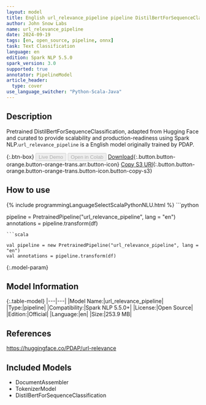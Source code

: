 ```yaml
---
layout: model
title: English url_relevance_pipeline pipeline DistilBertForSequenceClassification from PDAP
author: John Snow Labs
name: url_relevance_pipeline
date: 2024-09-19
tags: [en, open_source, pipeline, onnx]
task: Text Classification
language: en
edition: Spark NLP 5.5.0
spark_version: 3.0
supported: true
annotator: PipelineModel
article_header:
  type: cover
use_language_switcher: "Python-Scala-Java"
---
```


## Description

Pretrained DistilBertForSequenceClassification, adapted from Hugging Face and curated to provide scalability and production-readiness using Spark NLP.`url_relevance_pipeline` is a English model originally trained by PDAP.

{:.btn-box}
<button class="button button-orange" disabled>Live Demo</button>
<button class="button button-orange" disabled>Open in Colab</button>
[Download](https://s3.amazonaws.com/auxdata.johnsnowlabs.com/public/models/url_relevance_pipeline_en_5.5.0_3.0_1726763842490.zip){:.button.button-orange.button-orange-trans.arr.button-icon}
[Copy S3 URI](s3://auxdata.johnsnowlabs.com/public/models/url_relevance_pipeline_en_5.5.0_3.0_1726763842490.zip){:.button.button-orange.button-orange-trans.button-icon.button-copy-s3}

## How to use



<div class="tabs-box" markdown="1">
{% include programmingLanguageSelectScalaPythonNLU.html %}
```python

pipeline = PretrainedPipeline("url_relevance_pipeline", lang = "en")
annotations =  pipeline.transform(df)   

```
```scala

val pipeline = new PretrainedPipeline("url_relevance_pipeline", lang = "en")
val annotations = pipeline.transform(df)

```
</div>

{:.model-param}
## Model Information

{:.table-model}
|---|---|
|Model Name:|url_relevance_pipeline|
|Type:|pipeline|
|Compatibility:|Spark NLP 5.5.0+|
|License:|Open Source|
|Edition:|Official|
|Language:|en|
|Size:|253.9 MB|

## References

https://huggingface.co/PDAP/url-relevance

## Included Models

- DocumentAssembler
- TokenizerModel
- DistilBertForSequenceClassification